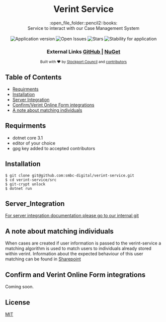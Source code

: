 <h1 align="center">Verint Service</h1>

<div align="center">
  :open_file_folder::pencil2::books:
</div>
<div align="center">
Service to interact with our Case Management System
</div>

<br />

<div align="center">
  <img alt="Application version" src="https://img.shields.io/badge/version-1.0.0-brightgreen.svg?style=flat-square" />
  <img alt="Open Issues" src="https://img.shields.io/github/issues/smbc-digital/verint-service">
    <img alt="Stars" src="https://img.shields.io/github/stars/smbc-digital/verint-service">
  <img alt="Stability for application" src="https://img.shields.io/badge/stability-stable-brightgreen.svg?style=flat-square" />
</div>

<div align="center">
  <h3>
    External Links
    <a href="https://github.com/smbc-digital">
      GitHub
    </a>
    <span> | </span>
    <a href="https://www.nuget.org/profiles/Stockport-Council">
      NuGet
    </a>
  </h3>
</div>

<div align="center">
  <sub>Built with ❤︎ by
  <a href="https://www.stockport.gov.uk">Stockport Council</a> and
  <a href="">
    contributors
  </a>
</div>


## Table of Contents
- [Requirments](#requirments)
- [Installation](#installation)
- [Server Integration](#server_integration) 
- [Confirm/Verint Online Form integrations](#Confirm-and-Verint-Online-Form-integrations)
- [A note about matching individuals](#a-note-about-matching-individuals)

## Requirments
- dotnet core 3.1
- editor of your choice
- gpg key added to accepted contributors


## Installation
```console
$ git clone git@github.com:smbc-digital/verint-service.git
$ cd verint-service/src
$ git-crypt unlock
$ dotnet run
```

## Server_Integration

[For server integration documentation please go to our internal git](https://git.stockport.gov.uk/devs/dts-documentation/wikis/Verint-Service-Integration)

## A note about matching individuals

When cases are created if user information is passed to the verint-service a matching algorithm is used to match users to individuals already stored within verint. Information about the expected behaviour of this user matching can be found in [Sharepoint](https://stockportcouncil.sharepoint.com/:w:/r/sites/col/dbd/_layouts/15/doc2.aspx?sourcedoc=%7B42D5148B-1BB4-4C1A-BCEE-F4C490C39FC8%7D&file=Verint%20user%20matching%20scoring%20.docx&action=default&mobileredirect=true&cid=c521fe92-43fa-4708-b88d-6b3e856f33a6)

## Confirm and Verint Online Form integrations

Coming soon.

## License
[MIT](https://tldrlegal.com/license/mit-license)
